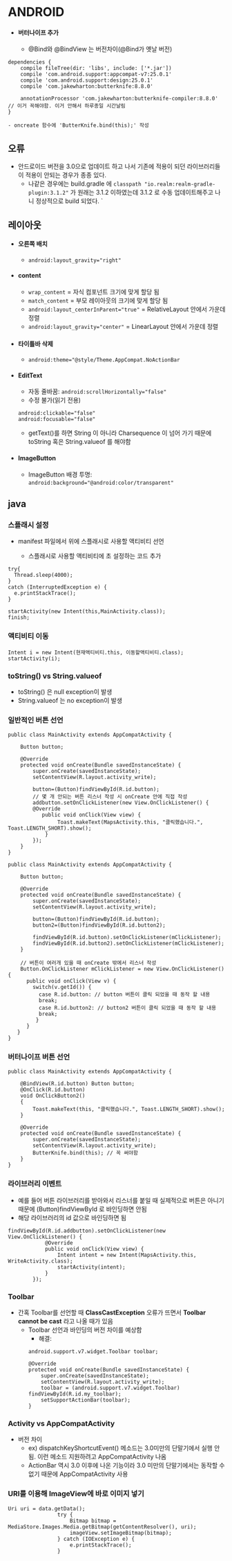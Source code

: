 # ANDROID
- #### 버터나이프 추가
  - @Bind와 @BindView 는 버전차이(@Bind가 옛날 버전)
````
dependencies {
    compile fileTree(dir: 'libs', include: ['*.jar'])
    compile 'com.android.support:appcompat-v7:25.0.1'
    compile 'com.android.support:design:25.0.1'
    compile 'com.jakewharton:butterknife:8.8.0'

    annotationProcessor 'com.jakewharton:butterknife-compiler:8.8.0' // 이거 꼭해야함. 이거 안해서 하루종일 시간날림
}

- oncreate 함수에 'ButterKnife.bind(this);' 작성

````

## 오류
- 안드로이드 버전을 3.0으로 업데이트 하고 나서 기존에 적용이 되던 라이브러리들이 적용이 안되는 경우가 종종 있다.
  - 나같은 경우에는 build.gradle 에 `classpath "io.realm:realm-gradle-plugin:3.1.2"` 가 원래는 3.1.2 이하였는데 3.1.2 로 수동 업데이트해주고 나니 정상적으로 build 되었다.
`
## 레이아웃
- #### 오른쪽 배치
  - `android:layout_gravity="right"`

- #### content
  - `wrap_content` = 자식 컴포넌트 크기에 맞게 할당 됨
  - `match_content` = 부모 레이아웃의 크기에 맞게 할당 됨
  - `android:layout_centerInParent="true"` = RelativeLayout 안에서 가운데 정렬
  - `android:layout_gravity="center"` = LinearLayout 안에서 가운데 정렬

 - #### 타이틀바 삭제
   - `android:theme="@style/Theme.AppCompat.NoActionBar`

 - #### EditText
   - 자동 줄바꿈: ` android:scrollHorizontally="false" `
   - 수정 불가(읽기 전용)
   ```
   android:clickable="false"
   android:focusable="false"
   ```
   - getText()를 하면 String 이 아니라 Charsequence 이 넘어 가기 때문에 toString 혹은 String.valueof 를 해야함

  - #### ImageButton
    - ImageButton 배경 투명: `android:background="@android:color/transparent"`


## java
### 스플래시 설정
  - manifest 파일에서 <intent-filter> 위에 스플래시로 사용할 액티비티 선언   
     - 스플래시로 사용할 액티비티에 초 설정하는 코드 추가
```
try{
  Thread.sleep(4000);
}
catch (InterruptedException e) {
  e.printStackTrace();
}

startActivity(new Intent(this,MainActivity.class));
finish;
```

### 액티비티 이동
```
Intent i = new Intent(현재액티비티.this, 이동할액티비티.class);
startActivity(i);
```
### toString() vs String.valueof
  - toString() 은 null exception이 발생
  - String.valueof 는 no exception이 발생

### 일반적인 버튼 선언
```
public class MainActivity extends AppCompatActivity {

    Button button;

    @Override
    protected void onCreate(Bundle savedInstanceState) {
        super.onCreate(savedInstanceState);
        setContentView(R.layout.activity_write);

        button=(Button)findViewById(R.id.button);
        // 몇 개 안되는 버튼 리스너 작성 시 onCreate 안에 직접 작성
        addbutton.setOnClickListener(new View.OnClickListener() {
        @Override
           public void onClick(View view) {
                Toast.makeText(MapsActivity.this, "클릭했습니다.", Toast.LENGTH_SHORT).show();
            }
        });
    }
}
```

```
public class MainActivity extends AppCompatActivity {

    Button button;

    @Override
    protected void onCreate(Bundle savedInstanceState) {
        super.onCreate(savedInstanceState);
        setContentView(R.layout.activity_write);

        button=(Button)findViewById(R.id.button);
        button2=(Button)findViewById(R.id.button2);

        findViewById(R.id.button).setOnClickListener(mClickListener);
        findViewById(R.id.button2).setOnClickListener(mClickListener);
    }

    // 버튼이 여러개 있을 때 onCreate 밖에서 리스너 작성
    Button.OnClickListener mClickListener = new View.OnClickListener() {
      public void onClick(View v) {
        switch(v.getId()) {
          case R.id.button: // button 버튼이 클릭 되었을 때 동작 할 내용
          break;
          case R.id.button2: // button2 버튼이 클릭 되었을 때 동작 할 내용
          break;
         }
      }
   }
}
```


### 버터나이프 버튼 선언
```
public class MainActivity extends AppCompatActivity {

    @BindView(R.id.button) Button button;
    @OnClick(R.id.button)
    void OnClickButton2()
    {
        Toast.makeText(this, "클릭했습니다.", Toast.LENGTH_SHORT).show();
    }

    @Override
    protected void onCreate(Bundle savedInstanceState) {
        super.onCreate(savedInstanceState);
        setContentView(R.layout.activity_write);
        ButterKnife.bind(this); // 꼭 써야함
    }
}
```

### 라이브러리 이벤트
- 예를 들어 버튼 라이브러리를 받아와서 리스너를 붙일 때 실제적으로 버튼은 아니기 때문에 (Button)findViewById 로 바인딩하면 안됨
- 해당 라이브러리의 id 값으로 바인딩하면 됨
```
findViewById(R.id.addbutton).setOnClickListener(new View.OnClickListener() {
            @Override
            public void onClick(View view) {
                Intent intent = new Intent(MapsActivity.this, WriteActivity.class);
                startActivity(intent);
            }
        });
```


### Toolbar
- 간혹 Toolbar를 선언할 때 **ClassCastException** 오류가 뜨면서 **Toolbar cannot be cast** 라고 나올 때가 있음
  - Toolbar 선언과 바인딩의 버전 차이를 예상함
    - 해결:
    ```
    android.support.v7.widget.Toolbar toolbar;

    @Override
    protected void onCreate(Bundle savedInstanceState) {
        super.onCreate(savedInstanceState);
        setContentView(R.layout.activity_write);
        toolbar = (android.support.v7.widget.Toolbar) findViewById(R.id.my_toolbar);
        setSupportActionBar(toolbar);
    }
    ```
### Activity vs AppCompatActivity
  - 버전 차이
    - ex) dispatchKeyShortcutEvent() 메소드는 3.0미만의 단말기에서 실행 안됨. 이런 메소드 지원하려고 AppCompatActivity 나옴
    - ActionBar 역시 3.0 이후에 나온 기능이라 3.0 미만의 단말기에서는 동작할 수 없기 때문에 AppCompatActivity 사용

### URI를 이용해 ImageView에 바로 이미지 넣기
```
Uri uri = data.getData();
				try {
					Bitmap bitmap = MediaStore.Images.Media.getBitmap(getContentResolver(), uri);
					imageView.setImageBitmap(bitmap);
				} catch (IOException e) {
					e.printStackTrace();
				}
```
